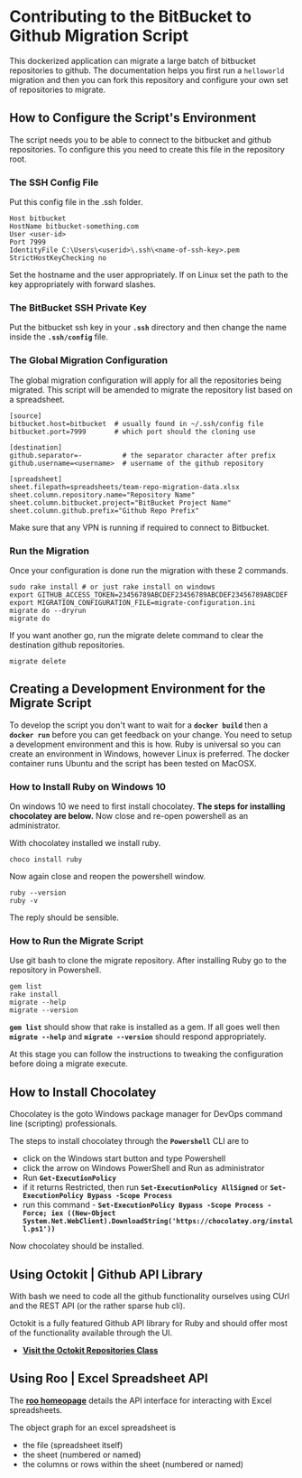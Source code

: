 
# Contributing to the BitBucket to Github Migration Script

This dockerized application can migrate a large batch of bitbucket repositories to github. The documentation helps you first run a `helloworld` migration and then you can fork this repository and configure your own set of repositories to migrate.


## How to Configure the Script's Environment

The script needs you to be able to connect to the bitbucket and github repositories. To configure this you need to create this file in the repository root.

### The SSH Config File

Put this config file in the .ssh folder.

```
Host bitbucket
HostName bitbucket-something.com
User <user-id>
Port 7999
IdentityFile C:\Users\<userid>\.ssh\<name-of-ssh-key>.pem
StrictHostKeyChecking no
```

Set the hostname and the user appropriately. If on Linux set the path to the key appropriately with forward slashes.


### The BitBucket SSH Private Key

Put the bitbucket ssh key in your **`.ssh`** directory and then change the name inside the **`.ssh/config`** file.


### The Global Migration Configuration


The global migration configuration will apply for all the repositories being migrated. This script will be amended to migrate the repository list based on a spreadsheet.

```
[source]
bitbucket.host=bitbucket  # usually found in ~/.ssh/config file
bitbucket.port=7999       # which port should the cloning use

[destination]
github.separator=-          # the separator character after prefix
github.username=<username>  # username of the github repository

[spreadsheet]
sheet.filepath=spreadsheets/team-repo-migration-data.xlsx
sheet.column.repository.name="Repository Name"
sheet.column.bitbucket.project="BitBucket Project Name"
sheet.column.github.prefix="Github Repo Prefix"
```

Make sure that any VPN is running if required to connect to Bitbucket.


### Run the Migration

Once your configuration is done run the migration with these 2 commands.

```
sudo rake install # or just rake install on windows
export GITHUB_ACCESS_TOKEN=23456789ABCDEF23456789ABCDEF23456789ABCDEF
export MIGRATION_CONFIGURATION_FILE=migrate-configuration.ini
migrate do --dryrun
migrate do
```

If you want another go, run the migrate delete command to clear the destination github repositories.

```
migrate delete
```


## Creating a Development Environment for the Migrate Script

To develop the script you don't want to wait for a **`docker build`** then a **`docker run`** before you can get feedback on your change. You need to setup a development environment and this is how. Ruby is universal so you can create an environment in Windows, however Linux is preferred. The docker container runs Ubuntu and the script has been tested on MacOSX.


### How to Install Ruby on Windows 10

On windows 10 we need to first install chocolatey. **The steps for installing chocolatey are below.** Now close and re-open powershell as an administrator.

With chocolatey installed we install ruby.

```
choco install ruby
```

Now again close and reopen the powershell window.

```
ruby --version
ruby -v
```

The reply should be sensible.


### How to Run the Migrate Script

Use git bash to clone the migrate repository. After installing Ruby go to the repository in Powershell.

```
gem list
rake install
migrate --help
migrate --version
```

**`gem list`** should show that rake is installed as a gem. If all goes well then **`migrate --help`** and **`migrate --version`** should respond appropriately.

At this stage you can follow the instructions to tweaking the configuration before doing a migrate execute.


## How to Install Chocolatey

Chocolatey is the goto Windows package manager for DevOps command line (scripting) professionals.

The steps to install chocolatey through the **`Powershell`** CLI are to

- click on the Windows start button and type Powershell
- click the arrow on Windows PowerShell and Run as administrator
- Run **`Get-ExecutionPolicy`**
- if it returns Restricted, then run **`Set-ExecutionPolicy AllSigned`** or **`Set-ExecutionPolicy Bypass -Scope Process`**
- run this command - **`Set-ExecutionPolicy Bypass -Scope Process -Force; iex ((New-Object System.Net.WebClient).DownloadString('https://chocolatey.org/install.ps1'))`**

Now chocolatey should be installed.


## Using Octokit | Github API Library

With bash we need to code all the github functionality ourselves using CUrl and the REST API (or the rather sparse hub cli).

Octokit is a fully featured Github API library for Ruby and should offer most of the functionality available through the UI. 

- **[Visit the Octokit Repositories Class](https://octokit.github.io/octokit.rb/Octokit/Client/Repositories.html)**


## Using Roo | Excel Spreadsheet API

The **[roo homeopage](https://github.com/roo-rb/roo)** details the API interface for interacting with Excel spreadsheets.

The object graph for an excel spreadsheet is
- the file (spreadsheet itself)
- the sheet (numbered or named)
- the columns or rows within the sheet (numbered or named)
